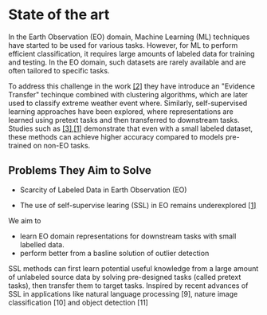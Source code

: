 # State of the art


In the Earth Observation (EO) domain, Machine Learning (ML) techniques have started to be used for various tasks. However, for ML to perform efficient classification, it requires large amounts of labeled data for training and testing. In the EO domain, such datasets are rarely available and are often tailored to specific tasks.

To address this challenge in the work [[2]](https://doi.org/10.48550/arXiv.2005.07243) they have introduce an "Evidence Transfer" techinque combined with  clustering algorithms, which are later used to classify extreme weather event where. Similarly, self-supervised learning approaches have been explored, where representations are learned using pretext tasks and then transferred to downstream tasks. Studies such as [[3]](https://doi.org/10.48550/arXiv.2010.00882),[[1]](https://ieeexplore.ieee.org/document/9553741?utm_source=chatgpt.com) demonstrate that even with a small labeled dataset, these methods can achieve higher accuracy compared to models pre-trained on non-EO tasks.


## Problems They Aim to Solve

 - Scarcity of Labeled Data in Earth Observation (EO)

 - The use of self-supervise learing (SSL) in EO remains underexplored [[1]](https://ieeexplore.ieee.org/document/9553741?utm_source=chatgpt.com)

We aim to 
 - learn EO domain representations for downstream tasks with small labelled data.
 - perform better from a basline solution of outlier detection

SSL
methods can first learn potential useful knowledge from a
large amount of unlabeled source data by solving pre-designed
tasks (called pretext tasks), then transfer them to target tasks.
Inspired by recent advances of SSL in applications like natural
language processing [9], nature image classification [10] and
object detection [11]

